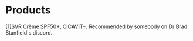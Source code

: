 # Products
[1][SVR Crème SPF50+, CICAVIT+](https://fr.svr.com/products/cicavit-creme-spf50?logged_in_customer_id=&lang=en). Recommended by somebody on Dr Brad Stanfield's discord.